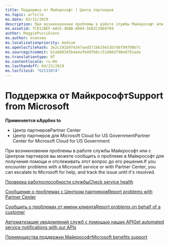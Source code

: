 ```yaml
---
title: Поддержка от Майкрософт | Центр партнеров
ms.topic: article
ms.date: 03/15/2019
description: При возникновении проблемы в работе службы Майкрософт или с Центром партнеров вы можете сообщить о проблеме в Майкрософт для получения помощи и отслеживать этот вопрос до его решения.
ms.assetid: 7C811BEF-AACE-4DBB-8804-5682C20E0704
author: MaggiePucciEvans
ms.author: evansma
ms.localizationpriority: medium
ms.openlocfilehash: 3e2c191b974347aed5716629e53b7d6f99700b7c
ms.sourcegitcommit: b1ab80345b4e4af649fb8cc51d96d798e0791ade
ms.translationtype: HT
ms.contentlocale: ru-RU
ms.lasthandoff: 04/23/2019
ms.locfileid: "62133874"
---
```

# <a name="support-from-microsoft"></a><span data-ttu-id="45b55-103">Поддержка от Майкрософт</span><span class="sxs-lookup"><span data-stu-id="45b55-103">Support from Microsoft</span></span>

<span data-ttu-id="45b55-104">**Применяется к**</span><span class="sxs-lookup"><span data-stu-id="45b55-104">**Applies to**</span></span>

-  <span data-ttu-id="45b55-105">Центр партнеров</span><span class="sxs-lookup"><span data-stu-id="45b55-105">Partner Center</span></span>
-  <span data-ttu-id="45b55-106">Центр партнеров для Microsoft Cloud for US Government</span><span class="sxs-lookup"><span data-stu-id="45b55-106">Partner Center for Microsoft Cloud for US Government</span></span>


<span data-ttu-id="45b55-107">При возникновении проблемы в работе службы Майкрософт или с Центром партнеров вы можете сообщить о проблеме в Майкрософт для получения помощи и отслеживать этот вопрос до его решения.</span><span class="sxs-lookup"><span data-stu-id="45b55-107">If you encounter problems with a Microsoft service or with Partner Center, you can escalate to Microsoft for help, and track the issue until it's resolved.</span></span>

[<span data-ttu-id="45b55-108">Проверка работоспособности службы</span><span class="sxs-lookup"><span data-stu-id="45b55-108">Check service health</span></span>](check-service-health.md)

[<span data-ttu-id="45b55-109">Сообщение о проблемах с Центром партнеров</span><span class="sxs-lookup"><span data-stu-id="45b55-109">Report problems with Partner Center</span></span>](report-problems-with-partner-center.md)

[<span data-ttu-id="45b55-110">Сообщить о проблемах от имени клиента</span><span class="sxs-lookup"><span data-stu-id="45b55-110">Report problems on behalf of a customer</span></span>](report-problems-on-behalf-of-a-customer.md)

[<span data-ttu-id="45b55-111">Автоматизация уведомлений служб с помощью наших API</span><span class="sxs-lookup"><span data-stu-id="45b55-111">Get automated service notifications with our APIs</span></span>](get-automated-service-notifications-with-our-apis.md)

[<span data-ttu-id="45b55-112">Преимущества поддержки Майкрософт</span><span class="sxs-lookup"><span data-stu-id="45b55-112">Microsoft benefits support</span></span>](https://partner.microsoft.com/support/contact-support)

 

 



